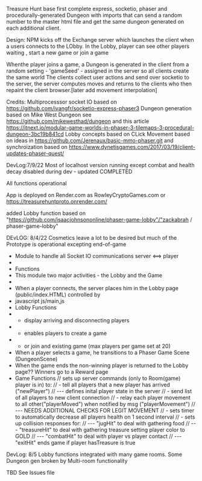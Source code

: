 Treasure Hunt base
first complete express, socketio, phaser and procedurally-generated Dungeon with imports that can send
a random number to the master html file and get the same dungeon generated on each additional client.

Design: NPM kicks off the Exchange server which launches the client when a users connects
to the LObby.
In the Lobby, player can see other players waiting , start a new game or join a game

Whenthe player joins a game, a Dungeon is generated in the client from a random setting - 'gameSeed' - assigned in the server so all clients create the same world
The clients collect user actions and send over socketio to the server, the server computes moves and returns to the clients who then repaint the client browser.[later add movement interpolation]

Credits:
Multiprocesssor socket IO based on https://github.com/ivangfr/socketio-express-phaser3
Dungeon generation based on Mike West Dungeon see https://github.com/mikewesthad/dungeon
  and this article https://itnext.io/modular-game-worlds-in-phaser-3-tilemaps-3-procedural-dungeon-3bc19b841cd
Lobby concepts based on 
CLick Movement based on ideas in https://github.com/Jerenaux/basic-mmo-phaser.git and synchroization based on https://www.dynetisgames.com/2017/03/19/client-updates-phaser-quest/

DevLog:7/9/22
Most of localhost version running except combat and health decay disabled during dev - updated COMPLETED

All functions operational

App is deployed on Render.com as RowleyCryptoGames.com or https://treasurehuntproto.onrender.com/

added Lobby function based on "https://github.com/isaacjohnsononline/phaser-game-lobby"/"zackabrah
/
phaser-game-lobby"


DEvLOG: 8/4/22
Cosmetics leave a lot to be desired but much of the Prototype is operational excepting end-of-game
 * Module to handle all Socket IO communications server <==> player
 * 
 * Functions
 * This module two major activities - the Lobby and the Game
 * 
 * When a player connects, the server places him in the Lobby page (public/index.HTML) controlled by
 * javascript js/main,js
 * Lobby Functions
 * - display arriving and disconnecting players
 * - enables players to create a game
 * - or join and existing game (max players per game set at 20)
 * When a player selects a game, he transitions to a Phaser Game Scene (DungeonScene)
 * When the game ends the non-winning player is returned to the Lobby page?? Winners go to a Reward page
 * Game Functions
// sets up server commands (only to Room(game) player is in) to:
// - tell all players that a new player has arrived ("newPlayer")
// --- defines inital player state in the server
// - send list of all players to new client connection
// - relay each player movement to all other("playerMoved") when notified by msg ("playerMovement")
// --- NEEDS ADDITIONAL CHECKS FOR LEGIT MOVEMENT
// - sets timer to automatically decrease all players health on 1 second interval
// - sets up collision responses for:
// --- "jugHit" to deal with gathering food
// --- "treasureHit" to deal with gathering treasure setting player color to GOLD
// --- "combatHit" to deal with player vs player contact
// --- "exitHit" ends game if player hasTreasure is true

DevLog: 8/5 
Lobby functions integrated with many game rooms. Some Dungeon gen broken by Multi-room functionality

TBD See Issues file


